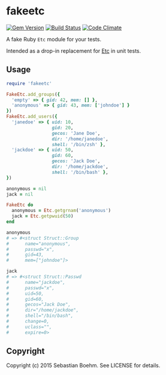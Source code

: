 fakeetc
=======

[![Gem Version](http://img.shields.io/gem/v/fakeetc.svg?style=flat-square)][gem]
[![Build Status](http://img.shields.io/travis/sometimesfood/fakeetc.svg?style=flat-square)][travis]
[![Code Climate](http://img.shields.io/codeclimate/github/sometimesfood/fakeetc.svg?style=flat-square)][codeclimate]

A fake Ruby `Etc` module for your tests.

Intended as a drop-in replacement for [Etc][etc] in unit tests.

[etc]: http://ruby-doc.org/stdlib-2.2.0/libdoc/etc/rdoc/Etc.html

Usage
-----

```ruby
require 'fakeetc'

FakeEtc.add_groups({
  'empty' => { gid: 42, mem: [] },
  'anonymous' => { gid: 43, mem: ['johndoe'] }
})
FakeEtc.add_users({
  'janedoe' => { uid: 10,
                 gid: 20,
                 gecos: 'Jane Doe',
                 dir: '/home/janedoe',
                 shell: '/bin/zsh' },
  'jackdoe' => { uid: 50,
                 gid: 60,
                 gecos: 'Jack Doe',
                 dir: '/home/jackdoe',
                 shell: '/bin/bash' },
})

anonymous = nil
jack = nil

FakeEtc do
  anonymous = Etc.getgrnam('anonymous')
  jack = Etc.getpwuid(50)
end

anonymous
# => #<struct Struct::Group
#      name="anonymous",
#      passwd="x",
#      gid=43,
#      mem=["johndoe"]>

jack
# => #<struct Struct::Passwd
#      name="jackdoe",
#      passwd="x",
#      uid=50,
#      gid=60,
#      gecos="Jack Doe",
#      dir="/home/jackdoe",
#      shell="/bin/bash",
#      change=0,
#      uclass="",
#      expire=0>
```

Copyright
---------

Copyright (c) 2015 Sebastian Boehm. See LICENSE for details.

[gem]: https://rubygems.org/gems/fakeetc
[travis]: https://travis-ci.org/sometimesfood/fakeetc
[codeclimate]: https://codeclimate.com/github/sometimesfood/fakeetc
